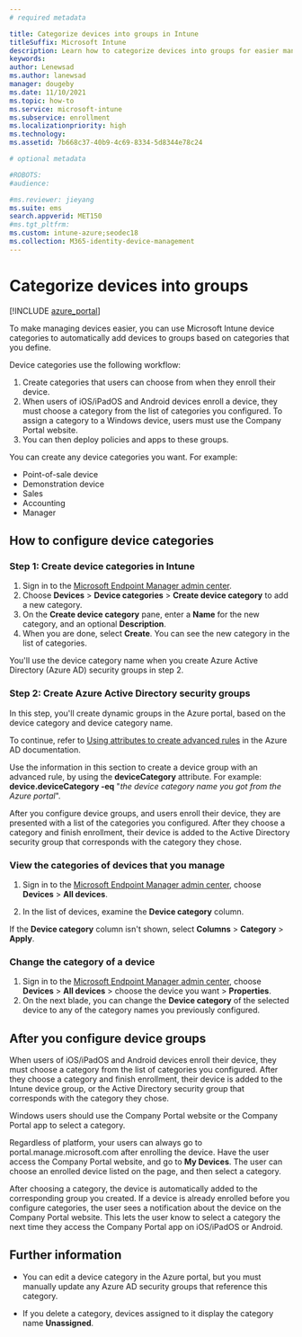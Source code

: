 ```yaml
---
# required metadata

title: Categorize devices into groups in Intune
titleSuffix: Microsoft Intune
description: Learn how to categorize devices into groups for easier management.
keywords:
author: Lenewsad
ms.author: lanewsad
manager: dougeby
ms.date: 11/10/2021
ms.topic: how-to
ms.service: microsoft-intune
ms.subservice: enrollment
ms.localizationpriority: high
ms.technology:
ms.assetid: 7b668c37-40b9-4c69-8334-5d8344e78c24

# optional metadata

#ROBOTS:
#audience:

#ms.reviewer: jieyang
ms.suite: ems
search.appverid: MET150
#ms.tgt_pltfrm:
ms.custom: intune-azure;seodec18
ms.collection: M365-identity-device-management
---
```


# Categorize devices into groups

[!INCLUDE [azure_portal](../includes/azure_portal.md)]

To make managing devices easier, you can use Microsoft Intune device categories to automatically add devices to groups based on categories that you define.

Device categories use the following workflow:
1. Create categories that users can choose from when they enroll their device.
2. When users of iOS/iPadOS and Android devices enroll a device, they must choose a category from the list of categories you configured. To assign a category to a Windows device, users must use the Company Portal website.
3. You can then deploy policies and apps to these groups.

You can create any device categories you want. For example:
- Point-of-sale device
- Demonstration device
- Sales
- Accounting
- Manager

## How to configure device categories

### Step 1: Create device categories in Intune
1. Sign in to the [Microsoft Endpoint Manager admin center](https://go.microsoft.com/fwlink/?linkid=2109431).
2. Choose **Devices** > **Device categories** > **Create device category** to add a new category.
3. On the **Create device category** pane, enter a **Name** for the new category, and an optional **Description**.
4. When you are done, select **Create**. You can see the new category in the list of categories.

You'll use the device category name when you create Azure Active Directory (Azure AD) security groups in step 2.

### Step 2: Create Azure Active Directory security groups
In this step, you'll create dynamic groups in the Azure portal, based on the device category and device category name.

To continue, refer to [Using attributes to create advanced rules](/azure/active-directory/users-groups-roles/groups-dynamic-membership#using-attributes-to-create-rules-for-device-objects) in the Azure AD documentation.

Use the information in this section to create a device group with an advanced rule, by using the **deviceCategory** attribute. For example: **device.deviceCategory -eq** "*the device category name you got from the Azure portal*".

After you configure device groups, and users enroll their device, they are presented with a list of the categories you configured. After they choose a category and finish enrollment, their device is added to the Active Directory security group that corresponds with the category they chose.

### View the categories of devices that you manage

1. Sign in to the [Microsoft Endpoint Manager admin center](https://go.microsoft.com/fwlink/?linkid=2109431), choose **Devices** > **All devices**.

2. In the list of devices, examine the **Device category** column.

If the **Device category** column isn't shown, select **Columns** > **Category** > **Apply**.

### Change the category of a device

1. Sign in to the [Microsoft Endpoint Manager admin center](https://go.microsoft.com/fwlink/?linkid=2109431), choose **Devices** > **All devices** > choose the device you want > **Properties**.
2. On the next blade, you can change the **Device category** of the selected device to any of the category names you previously configured.

## After you configure device groups

When users of iOS/iPadOS and Android devices enroll their device, they must choose a category from the list of categories you configured. After they choose a category and finish enrollment, their device is added to the Intune device group, or the Active Directory security group that corresponds with the category they chose.

Windows users should use the Company Portal website or the Company Portal app to select a category.

Regardless of platform, your users can always go to portal.manage.microsoft.com after enrolling the device. Have the user access the Company Portal website, and go to **My Devices**. The user can choose an enrolled device listed on the page, and then select a category.

After choosing a category, the device is automatically added to the corresponding group you created. If a device is already enrolled before you configure categories, the user sees a notification about the device on the Company Portal website. This lets the user know to select a category the next time they access the Company Portal app on iOS/iPadOS or Android.

## Further information
- You can edit a device category in the Azure portal, but you must manually update any Azure AD security groups that reference this category.

- If you delete a category, devices assigned to it display the category name **Unassigned**.
